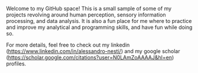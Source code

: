 Welcome to my GitHub space! This is a small sample of some of my projects revolving around human perception, sensory information processing, and data analysis.
It is also a fun place for me where to practice and improve my analytical and programming skills, and have fun while doing so.

For more details, feel free to check out my linkedin (https://www.linkedin.com/in/alessandro-nesti/) and my google scholar (https://scholar.google.com/citations?user=N0LAmZoAAAAJ&hl=en) profiles.


